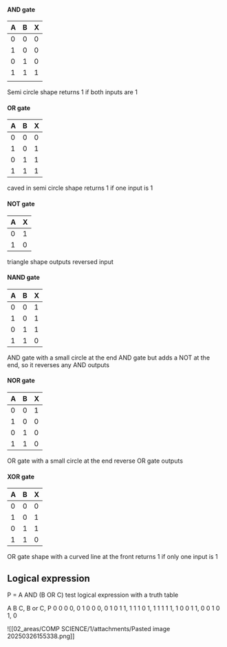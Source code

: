 ```toc
```


#### AND gate
| A   | B   | X   |
| --- | --- | --- |
| 0   | 0   | 0   |
| 1   | 0   | 0   |
| 0   | 1   | 0   |
| 1   | 1   | 1   |
|     |     |     |
Semi circle shape
returns 1 if both inputs are 1

#### OR gate

| A   | B   | X   |
| --- | --- | --- |
| 0   | 0   | 0   |
| 1   | 0   | 1   |
| 0   | 1   | 1   |
| 1   | 1   | 1   |
caved in semi circle shape
returns 1 if one input is 1


#### NOT gate

| A   | X   |
| --- | --- |
| 0   | 1   |
| 1   | 0   |
triangle shape
outputs reversed input



#### NAND gate

| A   | B   | X   |
| --- | --- | --- |
| 0   | 0   | 1   |
| 1   | 0   | 1   |
| 0   | 1   | 1   |
| 1   | 1   | 0   |
AND gate with a small circle at the end
AND gate but adds a NOT at the end, so it reverses any AND outputs



#### NOR gate

| A   | B   | X   |
| --- | --- | --- |
| 0   | 0   | 1   |
| 1   | 0   | 0   |
| 0   | 1   | 0   |
| 1   | 1   | 0   |
OR gate with a small circle at the end
reverse OR gate outputs


#### XOR gate

| A   | B   | X   |
| --- | --- | --- |
| 0   | 0   | 0   |
| 1   | 0   | 1   |
| 0   | 1   | 1   |
| 1   | 1   | 0   |
OR gate shape with a curved line at the front
returns 1 if only one input is 1


## Logical expression
P = A AND (B OR C)
 test logical expression with a truth table

A B C, B or C, P
0 0 0  0, 0
1 0 0  0, 0
1 0 1  1, 1
1 1 0  1, 1
1 1 1  1, 1
0 0 1  1, 0
0 1 0  1, 0



![[02_areas/COMP SCIENCE/1/attachments/Pasted image 20250326155338.png]]



